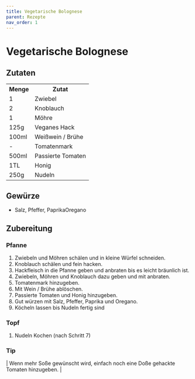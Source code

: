 ```yaml
---
title: Vegetarische Bolognese
parent: Rezepte
nav_order: 1
---
```


# Vegetarische Bolognese

## Zutaten

<html>
    <body>
        <table>
        <tr>
            <th>Menge</th>
            <th>Zutat</th>
        </tr>
        <tr>
            <td>1</td>
            <td>Zwiebel</td>
        </tr>
        <tr>
            <td>2</td>
            <td>Knoblauch</td>
        </tr>
        <tr>
            <td>1</td>
            <td>Möhre</td>
        </tr>
        <tr>
            <td>125g</td>
            <td>Veganes Hack</td>
        </tr>
        <tr>
            <td>100ml</td>
            <td>Weißwein / Brühe</td>
        </tr>
        <tr>
            <td>-</td>
            <td>Tomatenmark</td>
        </tr>
        <tr>
            <td>500ml</td>
            <td>Passierte Tomaten</td>
        </tr>
        <tr>
            <td>1TL</td>
            <td>Honig</td>
        </tr>
        <tr>
            <td>250g</td>
            <td>Nudeln</td>
        </tr>
        </table>
    </body>
</html>

## Gewürze
- Salz, Pfeffer, PaprikaOregano

## Zubereitung
### Pfanne
1. Zwiebeln und Möhren schälen und in kleine Würfel schneiden.
2. Knoblauch schälen und fein hacken.
3. Hackfleisch in die Pfanne geben und anbraten bis es leicht bräunlich ist.
4. Zwiebeln, Möhren und Knoblauch dazu geben und mit anbraten.
5. Tomatenmark hinzugeben.
6. Mit Wein / Brühe ablöschen.
7. Passierte Tomaten und Honig hinzugeben.
8. Gut würzen mit Salz, Pfeffer, Paprika und Oregano.
9. Köcheln lassen bis Nudeln fertig sind

### Topf
1. Nudeln Kochen (nach Schritt 7)

### Tip
| Wenn mehr Soße gewünscht wird, einfach noch eine Doße gehackte Tomaten hinzugeben. |
